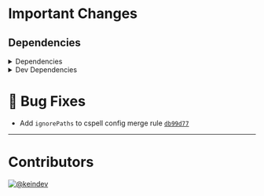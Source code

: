 # Important Changes

## Dependencies

<details>
<summary>Dependencies</summary>

- Changed **[standard-shared-config](https://www.npmjs.com/package/standard-shared-config)** from `^4.0.11` to `^4.0.12`

</details>

<details>
<summary>Dev Dependencies</summary>

- Changed **[@tagproject/docs-shared-config](https://www.npmjs.com/package/@tagproject/docs-shared-config)** from `^1.0.1` to `^1.0.2`
- Changed **[changelog-guru](https://www.npmjs.com/package/changelog-guru)** from `^4.0.3` to `^4.0.4`
- Changed **[cspell](https://www.npmjs.com/package/cspell)** from `^5.19.2` to `^5.19.3`
- Changed **[prettier](https://www.npmjs.com/package/prettier)** from `^2.6.0` to `^2.6.1`
- Bumped **[figma-portal](https://www.npmjs.com/package/figma-portal)** from `^0.11.0` to `^1.0.0`

</details>

# :bug: Bug Fixes

- Add `ignorePaths` to cspell config merge rule [`db99d77`](https://github.com/tagproject/vscode-shared-config/commit/db99d77b3badc5241da5475e6cba9dc906a374db)

---

# Contributors

[![@keindev](https://avatars.githubusercontent.com/u/4527292?v=4&s=40)](https://github.com/keindev)
